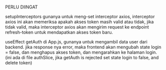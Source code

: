 ####

PERLU DIINGAT

setupInterceptors gunanya untuk meng-set interceptor axios, interceptor axios ini akan memeriksa apakah akses token masih valid atau tidak, jika tidak valid, maka interceptor axios akan mengirim request ke endpoint refresh-token untuk mendapatkan akses token baru.

useEffect getAuth di App.js, gunanya untuk mengambil data user dari backend. jika response nya error, maka frontend akan mengubah state login = false, dan menghapus akses token, dan mengarahkan ke halaman login. (ini ada di file authSlice, jika getAuth is rejected set state login to false, and delete token)


